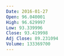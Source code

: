 ```yaml
---
Date: 2016-01-27
Open: 96.040001
High: 96.629997
Low: 93.339996
Close: 93.419998
Adj Close: 89.231094
Volume: 133369700
---
```

